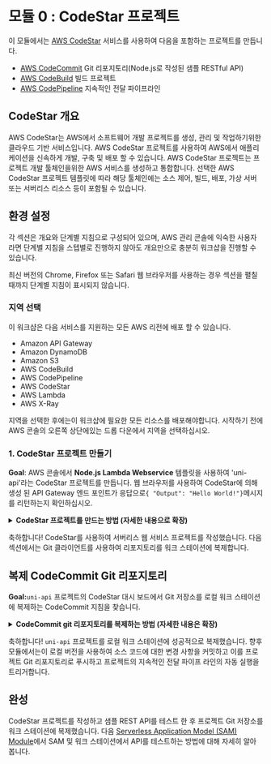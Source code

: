 
# 모듈 0 : CodeStar 프로젝트

이 모듈에서는 [AWS CodeStar](https://aws.amazon.com/codestar/) 서비스를 사용하여 다음을 포함하는 프로젝트를 만듭니다.

* [AWS CodeCommit](https://aws.amazon.com/codecommit/) Git 리포지토리(Node.js로 작성된 샘플 RESTful API)
* [AWS CodeBuild](https://aws.amazon.com/codebuild/) 빌드 프로젝트
* [AWS CodePipeline](https://aws.amazon.com/codepipeline/) 지속적인 전달 파이프라인

## CodeStar 개요

AWS CodeStar는 AWS에서 소프트웨어 개발 프로젝트를 생성, 관리 및 작업하기위한 클라우드 기반 서비스입니다. AWS CodeStar 프로젝트를 사용하여 AWS에서 애플리케이션을 신속하게 개발, 구축 및 배포 할 수 있습니다. AWS CodeStar 프로젝트는 프로젝트 개발 툴체인을위한 AWS 서비스를 생성하고 통합합니다. 선택한 AWS CodeStar 프로젝트 템플릿에 따라 해당 툴체인에는 소스 제어, 빌드, 배포, 가상 서버 또는 서버리스 리소스 등이 포함될 수 있습니다.

## 환경 설정

각 섹션은 개요와 단계별 지침으로 구성되어 있으며, AWS 관리 콘솔에 익숙한 사용자라면 단계별 지침을 스텝별로 진행하지 않아도 개요만으로 충분히 워크샵을 진행할 수 있습니다.

최신 버전의 Chrome, Firefox 또는 Safari 웹 브라우저를 사용하는 경우 섹션을 펼칠 때까지 단계별 지침이 표시되지 않습니다.

### 지역 선택

이 워크샵은 다음 서비스를 지원하는 모든 AWS 리전에 배포 할 수 있습니다.

- Amazon API Gateway
- Amazon DynamoDB
- Amazon S3
- AWS CodeBuild
- AWS CodePipeline
- AWS CodeStar
- AWS Lambda
- AWS X-Ray


지역을 선택한 후에는이 워크샵에 필요한 모든 리소스를 배포해야합니다. 시작하기 전에 AWS 콘솔의 오른쪽 상단에있는 드롭 다운에서 지역을 선택하십시오.


### 1. CodeStar 프로젝트 만들기

**Goal**: AWS 콘솔에서 **Node.js Lambda Webservice** 템플릿을 사용하여 'uni-api'라는 CodeStar 프로젝트를 만듭니다. 웹 브라우저를 사용하여 CodeStar에 의해 생성 된 API Gateway 엔드 포인트가 응답으로`{ "Output": "Hello World!"}`메시지를 리턴하는지 확인하십시오.  

<details>
<summary><strong>CodeStar 프로젝트를 만드는 방법 (자세한 내용으로 확장)</strong></summary><p>

1. AWS Management Console에서 **Services**를 선택한 다음 개발자 도구에서 **CodeStar**를 선택합니다.

2. 첫 번째 CodeStar 프로젝트가 아닌 경우 4 단계로 건너 뛰어 새 프로젝트를 만드십시오. 이것이 첫 번째 CodeStar 프로젝트 인 경우 아래에 CodeStar 시작 화면이 표시됩니다. 시작하려면 **Start a Project**버튼을 클릭하십시오.

   ![CodeStar 1](images/codestar-1.png)


3. 이것이 첫 번째 CodeStar 프로젝트 인 경우 CodeCommit 리포지토리, CodePipeline 파이프 라인 및 CodeBuild 프로젝트와 같은 다른 AWS 리소스를 생성 할 수있는 CodeStar 권한을 부여한다는 메시지가 표시됩니다. **Yes, create role**를 클릭하여 계속 진행하십시오.

   ![CodeStar 2](images/codestar-2.png)

4. 이전에 CodeStar 프로젝트를 만든 경우 프로젝트 목록에 해당 프로젝트가 나열됩니다. 계속하려면 **Create a new project**를 클릭하십시오.

   ![CodeStar 3](images/codestar-3.png)

5. CodeStar 프로젝트의 선택 범위를 좁히려면 왼쪽 탐색에서 **Web service**, **Node.js**및 **AWS Lambda**를 선택하십시오. AWS Lambda를 사용하여 프로젝트 옵션을 **Express.js**웹 서비스 프로젝트로 좁힐 수 있습니다. 계속하려면이 상자를 선택하십시오.

   ![CodeStar 4](images/codestar-4.png)

6. **Project name**으로`uni-api`를 입력하고 리포지토리로 **AWS CodeCommit**을 선택한 다음 브라우저 창의 오른쪽 아래 모서리에있는 **Next**버튼을 클릭하십시오.

   ![CodeStar 5](images/codestar-5.png)

7. 브라우저 창의 오른쪽 하단에있는 **Create Project** 버튼을 클릭하여 계속 진행합니다.

   ![CodeStar 5b](images/codestar-5b.png)

8. 아래 그림에없는 IAM 사용자 이름이 표시됩니다. 해당 텍스트 상자에 사용자 **Display Name**및 **Email**을 입력하고 브라우저 창의 오른쪽 아래 모서리에있는 **Next**버튼을 클릭하여 계속하십시오.

   ![CodeStar 6](images/codestar-6.png)

9. 다음 화면은 프로젝트 코드를 편집하는 방법을 묻습니다. 이 모듈의 뒷부분에서이 구성으로 돌아와서 브라우저 창의 오른쪽 아래 모서리에있는 **Skip**버튼을 클릭하여 계속 진행할 수 있습니다.

   ![CodeStar 7](images/codestar-7.png)

10. 아래 화면은 CodeStar 프로젝트 대시 보드입니다. 새 프로젝트를 만든 후에는 CodeStar가 CodeCommit, CodeBuild, CodePipeline 및이 경우 Lambda 함수 인 프로젝트 템플릿과 관련된 추가 리소스에 대한 리소스를 프로비저닝 할 때 약간의 지연이 발생합니다. 브라우저 창의 오른쪽 상단에있는 진행률 표시 줄이 100 % 완료에 도달하면 프로젝트 작성의 프로비저닝 단계가 완료됩니다.

    ![CodeStar 8](images/codestar-8.png)

11. 프로비저닝이 완료되면 (CodePipeline 파이프 라인이 처음 실행될 때 약간의 지연이 발생합니다.) 파이프 라인은 세 단계로 구성됩니다.

   * 소스 단계 : 소스 코드는 CodeCommit 리포지토리에서 복사됩니다.
   * 빌드 단계 : CodeBuild 프로젝트는 프로젝트의 buildspec.yml에 정의 된 명령을 실행하여 소스 코드를 배포 가능한 아티팩트 (이 경우 SAM) 아티팩트로 컴파일합니다.
   배포 단계 : CloudFormation은 Lambda 함수 및 API 게이트웨이 환경을 나타내는 SAM 아티팩트를 배포하는 데 사용됩니다.

   이 단계가 완료되면 API Gateway **Application endpoint**가 대시 보드에 나타납니다.

   ![CodeStar 9](images/codestar-9.png)

12. 브라우저 창에서 **Application endpoint**를 열고`{ "Output": "Hello World!"}`라는 응답 메시지를 확인하십시오.

   ![CodeStar 10](images/codestar-10.png)

</p></details>
<p>

축하합니다! CodeStar를 사용하여 서버리스 웹 서비스 프로젝트를 작성했습니다. 다음 섹션에서는 Git 클라이언트를 사용하여 리포지토리를 워크 스테이션에 복제합니다.

## 복제 CodeCommit Git 리포지토리

**Goal:**`uni-api` 프로젝트의 CodeStar 대시 보드에서 Git 저장소를 로컬 워크 스테이션에 복제하는 CodeCommit 지침을 찾습니다.

<details>
<summary><strong>CodeCommit git 리포지토리를 복제하는 방법 (자세한 내용은 확장)</strong></summary><p>

1. CodeStar 프로젝트 대시 보드 브라우저 창의 오른쪽 상단에서 **Connect Tools**버튼을 클릭하십시오.

   ![CodeStar 11](images/codestar-11.png)
   
   **Commit history** 프로젝트 타일의 왼쪽 하단에서 **Connect**버튼을 클릭 할 수도 있습니다.
   
   ![CodeStar 11](images/codestar-11b.png)
   
2. **Visual Studio**, **Eclipse**또는 **Command line tools**를 사용하여 CodeCommit 리포지토리를 복제하는 지침을 선택할 수 있습니다. **macOS**, **Windows**및 **Linux**운영 체제로의 복제에 대한 지침은 **See instructions**를 클릭하십시오. CodeCommit Git 저장소를 로컬 워크 스테이션에 복제하기위한 지시 사항을 완료하십시오.

   ![CodeStar 12](images/codestar-12.png)

</p></details>
<p>

축하합니다! `uni-api` 프로젝트를 로컬 워크 스테이션에 성공적으로 복제했습니다. 향후 모듈에서는이 로컬 버전을 사용하여 소스 코드에 대한 변경 사항을 커밋하고 이를 프로젝트 Git 리포지토리로 푸시하고 프로젝트의 지속적인 전달 파이프 라인의 자동 실행을 트리거합니다.



## 완성

CodeStar 프로젝트를 작성하고 샘플 REST API를 테스트 한 후 프로젝트 Git 저장소를 워크 스테이션에 복제했습니다. 다음 [Serverless Application Model (SAM) Module](../1_ServerlessApplicationModel)에서 SAM 및 워크 스테이션에서 API를 테스트하는 방법에 대해 자세히 알아 봅니다.
